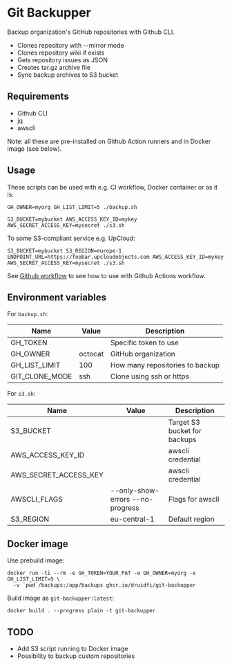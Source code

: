 # Git Backupper

Backup organization's GitHub repositories with Github CLI.

- Clones repository with --mirror mode
- Clones repository wiki if exists
- Gets repository issues as JSON
- Creates tar.gz archive file
- Sync backup archives to S3 bucket

## Requirements

- Github CLI
- jq
- awscli

Note: all these are pre-installed on Github Action runners and in Docker image (see below).

## Usage

These scripts can be used with e.g. CI workflow, Docker container or as it is:

```console
GH_OWNER=myorg GH_LIST_LIMIT=5 ./backup.sh
```

```console
S3_BUCKET=mybucket AWS_ACCESS_KEY_ID=mykey AWS_SECRET_ACCESS_KEY=mysecret ./s3.sh
```

To some S3-compliant service e.g. UpCloud:

```console
S3_BUCKET=mybucket S3_REGION=europe-1 ENDPOINT_URL=https://foobar.upcloudobjects.com AWS_ACCESS_KEY_ID=mykey AWS_SECRET_ACCESS_KEY=mysecret ./s3.sh
```

See [Github workflow](.github/workflows/backup.yml) to see how to use with Github Actions workflow.

## Environment variables

For `backup.sh`:

| Name           | Value   | Description                     |
|----------------|---------|---------------------------------|
| GH_TOKEN       |         | Specific token to use           |
| GH_OWNER       | octocat | GitHub organization             |
| GH_LIST_LIMIT  | 100     | How many repositories to backup |
| GIT_CLONE_MODE | ssh     | Clone using ssh or https        |

For `s3.sh`:

| Name                  | Value                            | Description                  |
|-----------------------|----------------------------------|------------------------------|
| S3_BUCKET             |                                  | Target S3 bucket for backups |
| AWS_ACCESS_KEY_ID     |                                  | awscli credential            |
| AWS_SECRET_ACCESS_KEY |                                  | awscli credential            |
| AWSCLI_FLAGS          | --only-show-errors --no-progress | Flags for awscli             |
| S3_REGION             | eu-central-1                     | Default region               |

## Docker image

Use prebuild image:

```console
docker run -ti --rm -e GH_TOKEN=YOUR_PAT -e GH_OWNER=myorg -e GH_LIST_LIMIT=5 \
  -v `pwd`/backups:/app/backups ghcr.io/druidfi/git-backupper
```

Build image as `git-backupper:latest`:

```console
docker build . --progress plain -t git-backupper
```

## TODO

- Add S3 script running to Docker image
- Possibility to backup custom repositories
